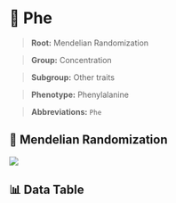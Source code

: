 # 🧪 Phe

> **Root:** Mendelian Randomization

> **Group:** Concentration  

> **Subgroup:** Other traits

> **Phenotype:** Phenylalanine  

> **Abbreviations:** `Phe`

## 🧬 Mendelian Randomization  

<img src="/MR/Figures/Inverse/Phe.png"/>


## 📊 Data Table


<CsvTableMRI src="/MR_Data/Inverse/Phe.csv"/>
